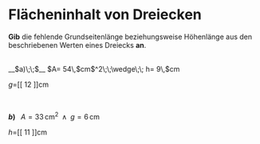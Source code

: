 <!--
version:  0.0.1

language: de


@style
input {
    text-align: center;
}

.flex-container {
    display: flex;
    flex-wrap: wrap;
    align-items: stretch;
    gap: 20px;
}

.flex-child {
    flex: 1;
    min-width: 350px;
    margin-right: 20px;
}

@media (max-width: 400px) {
    .flex-child {
        flex: 100%;
        margin-right: 0;
    }
}
@end

formula: \carry   \textcolor{red}{\scriptsize #1}
formula: \digit   \rlap{\carry{#1}}\phantom{#2}#2
formula: \permil  \text{‰}

import: https://raw.githubusercontent.com/LiaTemplates/Tikz-Jax/main/README.md

script: https://cdn.jsdelivr.net/gh/LiaTemplates/Tikz-Jax@main/dist/index.js


tags: Dreiecke, Länge, Fläche, leicht, niedrig, Angeben

comment: Berechne die unbekannte Seitenlänge aus dem Flächeninhalt einer dreieckigen Fläche.

author: Martin Lommatzsch

-->




# Flächeninhalt von Dreiecken


**Gib** die fehlende Grundseitenlänge beziehungsweise Höhenlänge aus den beschriebenen Werten eines Dreiecks **an**.

<br>


<section class="flex-container">

<div class="flex-child">
__$a)\;\;$__ $A= 54\,$cm$^2\;\;\wedge\;\; h= 9\,$cm

$g=$[[  12  ]]cm

<br>
</div>

<div class="flex-child">

__$b)\;\;$__ $A= 33\,$cm$^2\;\;\wedge\;\; g= 6\,$cm

$h=$[[  11  ]]cm



</div>

</section>





<br>
<br>
<br>
<br>
<br>